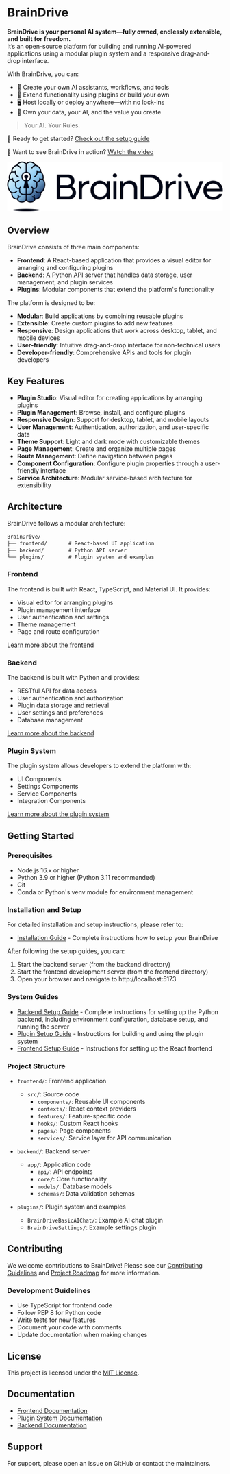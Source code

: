 # BrainDrive

**BrainDrive is your personal AI system—fully owned, endlessly extensible, and built for freedom.**  
It’s an open-source platform for building and running AI-powered applications using a modular plugin system and a responsive drag-and-drop interface.

With BrainDrive, you can:
- 🧠 Create your own AI assistants, workflows, and tools
- 🔌 Extend functionality using plugins or build your own
- 🖥️ Host locally or deploy anywhere—with no lock-ins
- 🤝 Own your data, your AI, and the value you create

> Your AI. Your Rules.

🚀 Ready to get started? [Check out the setup guide ](INSTALL.md)

🎥 Want to see BrainDrive in action? [Watch the video](https://youtu.be/3G_OibAo-_o)


![BrainDrive Logo](images/Logo-Light-Mode.png) 

## Overview

BrainDrive consists of three main components:

- **Frontend**: A React-based application that provides a visual editor for arranging and configuring plugins
- **Backend**: A Python API server that handles data storage, user management, and plugin services
- **Plugins**: Modular components that extend the platform's functionality

The platform is designed to be:

- **Modular**: Build applications by combining reusable plugins
- **Extensible**: Create custom plugins to add new features
- **Responsive**: Design applications that work across desktop, tablet, and mobile devices
- **User-friendly**: Intuitive drag-and-drop interface for non-technical users
- **Developer-friendly**: Comprehensive APIs and tools for plugin developers

## Key Features

- **Plugin Studio**: Visual editor for creating applications by arranging plugins
- **Plugin Management**: Browse, install, and configure plugins
- **Responsive Design**: Support for desktop, tablet, and mobile layouts
- **User Management**: Authentication, authorization, and user-specific data
- **Theme Support**: Light and dark mode with customizable themes
- **Page Management**: Create and organize multiple pages
- **Route Management**: Define navigation between pages
- **Component Configuration**: Configure plugin properties through a user-friendly interface
- **Service Architecture**: Modular service-based architecture for extensibility

## Architecture

BrainDrive follows a modular architecture:

```
BrainDrive/
├── frontend/       # React-based UI application
├── backend/        # Python API server
└── plugins/        # Plugin system and examples
```

### Frontend

The frontend is built with React, TypeScript, and Material UI. It provides:

- Visual editor for arranging plugins
- Plugin management interface
- User authentication and settings
- Theme management
- Page and route configuration

[Learn more about the frontend](frontend/README.md)

### Backend

The backend is built with Python and provides:

- RESTful API for data access
- User authentication and authorization
- Plugin data storage and retrieval
- User settings and preferences
- Database management

[Learn more about the backend](backend/README.md)

### Plugin System

The plugin system allows developers to extend the platform with:

- UI Components
- Settings Components
- Service Components
- Integration Components

[Learn more about the plugin system](plugins/README.md)

## Getting Started

### Prerequisites

- Node.js 16.x or higher
- Python 3.9 or higher (Python 3.11 recommended)
- Git
- Conda or Python's venv module for environment management

### Installation and Setup

For detailed installation and setup instructions, please refer to:

- [Installation Guide](INSTALL.md) - Complete instructions how to setup your BrainDrive

After following the setup guides, you can:

1. Start the backend server (from the backend directory)
2. Start the frontend development server (from the frontend directory)
3. Open your browser and navigate to http://localhost:5173

### System Guides

- [Backend Setup Guide](backend/README.md) - Complete instructions for setting up the Python backend, including environment configuration, database setup, and running the server
- [Plugin Setup Guide](plugins/README.md) - Instructions for building and using the plugin system
- [Frontend Setup Guide](frontend/README.md) - Instructions for setting up the React frontend


### Project Structure

- `frontend/`: Frontend application
  - `src/`: Source code
    - `components/`: Reusable UI components
    - `contexts/`: React context providers
    - `features/`: Feature-specific code
    - `hooks/`: Custom React hooks
    - `pages/`: Page components
    - `services/`: Service layer for API communication

- `backend/`: Backend server
  - `app/`: Application code
    - `api/`: API endpoints
    - `core/`: Core functionality
    - `models/`: Database models
    - `schemas/`: Data validation schemas

- `plugins/`: Plugin system and examples
  - `BrainDriveBasicAIChat/`: Example AI chat plugin
  - `BrainDriveSettings/`: Example settings plugin

## Contributing

We welcome contributions to BrainDrive! Please see our [Contributing Guidelines](CONTRIBUTING.md) and [Project Roadmap](./ROADMAP.md) for more information.

### Development Guidelines

- Use TypeScript for frontend code
- Follow PEP 8 for Python code
- Write tests for new features
- Document your code with comments
- Update documentation when making changes

## License

This project is licensed under the [MIT License](LICENSE).

## Documentation

- [Frontend Documentation](frontend/README.md)
- [Plugin System Documentation](plugins/README.md)
- [Backend Documentation](backend/README.md)

## Support

For support, please open an issue on GitHub or contact the maintainers.
